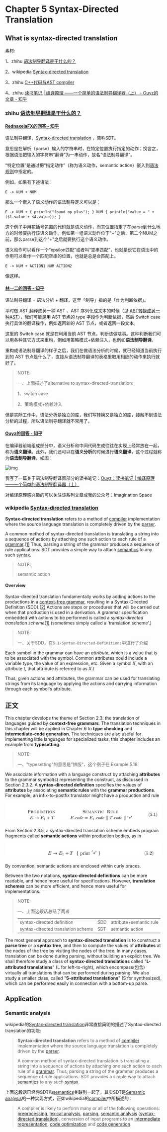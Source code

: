 # Chapter 5 Syntax-Directed Translation



## What is syntax-directed translation

素材: 

1、zhihu [语法制导翻译是干什么的？](https://www.zhihu.com/question/27594539/answer/43441044) 

2、wikipedia [Syntax-directed translation](https://en.wikipedia.org/wiki/Syntax-directed_translation) 

3、zhihu [C++代码与AST compiler](https://zhuanlan.zhihu.com/p/599569303)

4、zhihu [读书笔记 | 编译原理 ——一个简单的语法制导翻译器（上） - Ouyz的文章 - 知乎](https://zhuanlan.zhihu.com/p/428054996) 



### zhihu [语法制导翻译是干什么的？](https://www.zhihu.com/question/27594539/answer/43441044) 

#### [RednaxelaFX的回答 - 知乎](https://www.zhihu.com/question/27594539/answer/43441044) 

语法制导翻译，[Syntax-directed translation](https://link.zhihu.com/?target=http%3A//en.wikipedia.org/wiki/Syntax-directed_translation) ，简称SDT。

意思是在解析（parse）输入的字符串时，在特定位置执行指定的动作；换言之，根据语法把输入的字符串“翻译”为一串动作，故名“语法制导翻译”。

“特定位置”是通过把“指定动作”（称为语义动作，semantic action）嵌入到[语法规则](https://www.zhihu.com/search?q=语法规则&search_source=Entity&hybrid_search_source=Entity&hybrid_search_extra={"sourceType"%3A"answer"%2C"sourceId"%3A43441044})中指定的。

例如，如果有下述语法：

```text
E -> NUM + NUM
```

那么一个嵌入了语义动作的语法制导定义可以是：

```text
E -> NUM + { println("found op plus"); } NUM { println("value = " + ($1.value + $4.value)); }
```

这个例子中用花括号包围的代码就是语义动作，而其位置指定了在parse到什么地方的时候要执行该语义动作。例如第一组语义动作位于"+"之后、第二个NUM之前，那么parse到这个"+"之后就要执行这个语义动作。

语义动作可以看作一个“epsilon匹配”或者叫“空串匹配”，也就是说它在语法中的作用可以看作一个匹配空串的位置，也就是总是会匹配上。

```text
E -> NUM + ACTION1 NUM ACTION2
```

像这样。

#### [林一二的回答 - 知乎](https://www.zhihu.com/question/27594539/answer/2375530922) 

语法制导翻译 = 语法分析 + 翻译，这里「制导」指的是「作为判断依据」。

平时做 AST 翻译成另一种 AST 、AST 序列化成文本的时候（见 [AST转换成另一种AST](https://link.zhihu.com/?target=https%3A//onetwo.ren/wiki/%23AST%E8%BD%AC%E6%8D%A2%E6%88%90%E5%8F%A6%E4%B8%80%E7%A7%8DAST)），我们可能是用 AST 节点的 type 字段作为判断依据，然后 Switch case 执行具体的翻译操作，例如返回新的 AST 节点，或者返回一段文本。

这里的 Switch case 就是在利用当前 AST 节点，判断该做啥事。这种判断我们可以用各种其它方式来重构，例如用策略模式+依赖注入，也例如**语法制导翻译**。

重构成语法制导翻译的样子之后，我们在做语法分析的时候，就已经知道当前执行到的 AST 节点是什么了，直接从语法制导翻译的表格里取用相应的动作来执行就好了。

> NOTE:
>
> 一、上面描述了alternative to syntax-directed-translation:
>
> 1、switch case
>
> 2、策略模式+依赖注入

但是实际工作中，语法分析是独立的库，我们写转换又是独立的库，接触不到语法分析的过程，所以语法制导翻译就不常用了。

#### [Ouyz的回答 - 知乎](https://www.zhihu.com/question/27594539/answer/2200815839) 



在编译器前端组成部分中，语义分析和中间代码生成往往在实现上经常放在一起，称为**语义翻译**。此外，我们还可以在**语义分析**的时候进行**语义翻译**，这个过程就称为**语法制导翻译**，如图：

![img](https://pic1.zhimg.com/80/v2-a32fe6e96424942f6fed7bb367227118_1440w.webp?source=1940ef5c)



我写了一篇关于语法制导翻译器部分的读书笔记：[Ouyz：读书笔记 | 编译原理 ——一个简单的语法制导翻译器（上）](https://zhuanlan.zhihu.com/p/428054996)

对编译原理感兴趣的可以关注该系列文章或我的公众号：Imagination Space

### wikipedia [Syntax-directed translation](https://en.wikipedia.org/wiki/Syntax-directed_translation) 

**Syntax-directed translation** refers to a method of [compiler](https://en.wikipedia.org/wiki/Compiler) implementation where the source language translation is completely driven by the [parser](https://en.wikipedia.org/wiki/Parser).

A common method of syntax-directed translation is translating a string into a sequence of actions by attaching one such action to each rule of a [grammar](https://en.wikipedia.org/wiki/Grammar).[[1\]](https://en.wikipedia.org/wiki/Syntax-directed_translation#cite_note-Gurari-1) Thus, parsing a string of the grammar produces a sequence of rule applications. SDT provides a simple way to attach [semantics](https://en.wikipedia.org/wiki/Semantics) to any such [syntax](https://en.wikipedia.org/wiki/Syntax).

> NOTE:
>
> semantic action

#### Overview

Syntax-directed translation fundamentally works by adding actions to the productions in a [context-free grammar](https://en.wikipedia.org/wiki/Context-free_grammar), resulting in a Syntax-Directed Definition (SDD).[[2\]](https://en.wikipedia.org/wiki/Syntax-directed_translation#cite_note-Alfred-2) Actions are steps or procedures that will be carried out when that production is used in a derivation. A grammar specification embedded with actions to be performed is called a *syntax-directed translation scheme*[[1\]](https://en.wikipedia.org/wiki/Syntax-directed_translation#cite_note-Gurari-1) (sometimes simply called a 'translation scheme'.)

> NOTE:
>
> 一、关于SDD，在`5.1-Syntax-Directed-Definitions`中进行了介绍

Each symbol in the grammar can have an *attribute*, which is a value that is to be associated with the symbol. Common attributes could include a variable type, the value of an expression, etc. Given a symbol *X*, with an attribute *t*, that attribute is referred to as *X*.*t*

Thus, given actions and attributes, the grammar can be used for translating strings from its language by applying the actions and carrying information through each symbol's attribute.



## 正文

This chapter develops the theme of Section 2.3: the translation of languages guided by **context-free grammars**. The translation techniques in this chapter will be applied in Chapter 6 to **type checking** and **intermediate-code generation**. The techniques are also useful for implementing little languages for specialized tasks; this chapter includes an example from **typesetting**.

> NOTE:
>
> 一、"typesetting"的意思是"排版"，这个例子在 Example 5.18

We associate information with a language construct by attaching **attributes** to the grammar symbol(s) representing the construct, as discussed in Section 2.3.2. A **syntax-directed definition** specifies the values of **attributes** by associating **semantic rules** with the **grammar productions**. For example, an infix-to-postfix translator might have a production and rule

![](./Figure-5.1.jpg)

From Section 2.3.5, a syntax-directed translation scheme embeds program fragments called **semantic actions** within production bodies, as in

![](./Figure-5.2.jpg)

By convention, semantic actions are enclosed within curly braces.

Between the two notations, **syntax-directed definitions** can be more readable, and hence more useful for specifications. However, **translation schemes** can be more efficient, and hence more useful for implementations.

> NOTE:
>
> 一、上面这段话总结了两者
>
> |                                    |      |                         |
> | ---------------------------------- | ---- | ----------------------- |
> | syntax-directed definition         | SDD  | attribute+semantic rule |
> | syntax-directed translation scheme | SDT  | semantic action         |
>
> 

The most general approach to **syntax-directed translation** is to construct a **parse tree** or a **syntax tree**, and then to compute the values of **attributes** at the nodes of the tree by visiting the nodes of the tree. In many cases, translation can be done during parsing, without building an explicit tree. We shall therefore study a class of **syntax-directed translations** called "**L-attributed translations**" (L for left-to-right), which encompass(包含) virtually all translations that can be performed during parsing. We also study a smaller class, called "**S-attributed translations**" (S for synthesized), which can be performed easily in connection with a bottom-up parse.



## Application



### Semantic analysis

wikipedia的[Syntax-directed translation](https://en.wikipedia.org/wiki/Syntax-directed_translation)非常直接简明的描述了Syntax-directed translation的功能:

> **Syntax-directed translation** refers to a method of [compiler](https://en.wikipedia.org/wiki/Compiler) implementation where the source language translation is completely driven by the [parser](https://en.wikipedia.org/wiki/Parser).
>
> A common method of syntax-directed translation is translating a string into a sequence of actions by attaching one such action to each rule of a [grammar](https://en.wikipedia.org/wiki/Grammar). Thus, parsing a string of the grammar produces a sequence of rule applications. SDT provides a simple way to attach [semantics](https://en.wikipedia.org/wiki/Semantics) to any such [syntax](https://en.wikipedia.org/wiki/Syntax).

上面这段话已经将SDT和[semantics](https://en.wikipedia.org/wiki/Semantics)关联到一起了，其实SDT是[Semantic analysis](https://en.wikipedia.org/wiki/Semantic_analysis_(compilers))的一种实现方式，正如wikipedia的[compiler](https://en.wikipedia.org/wiki/Compiler)中所描述的：

> A compiler is likely to perform many or all of the following operations: [preprocessing](https://en.wikipedia.org/wiki/Preprocessor), [lexical analysis](https://en.wikipedia.org/wiki/Lexical_analysis), [parsing](https://en.wikipedia.org/wiki/Parsing), [semantic analysis](https://en.wikipedia.org/wiki/Semantic_analysis_(compilers)) ([syntax-directed translation](https://en.wikipedia.org/wiki/Syntax-directed_translation)), conversion of input programs to an [intermediate representation](https://en.wikipedia.org/wiki/Intermediate_representation), [code optimization](https://en.wikipedia.org/wiki/Code_optimization) and [code generation](https://en.wikipedia.org/wiki/Code_generation_(compiler)). 

